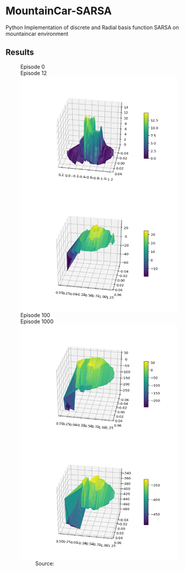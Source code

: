 # MountainCar-SARSA
Python Implementation of discrete and Radial basis function SARSA on mountaincar environment

## Results
<figure>
  <figcaption> Episode 0 </figcaption><figcaption> Episode 12 </figcaption>
  <img align="left" img src="images/animated_volcano0.gif" width="425"> 
  <img align="right" img src="images/animated_volcano12.gif" width="425" title="Episode 12">
  <figcaption> Episode 100 </figcaption><figcaption> Episode 1000 </figcaption>
  <img align="left" img src="images/animated_volcano104.gif" width="425" title="Episode 100">
  <img align="right" img src="images/animated_volcano.gif" width="425" title="Episode 1000">
<figure>
Source: 
